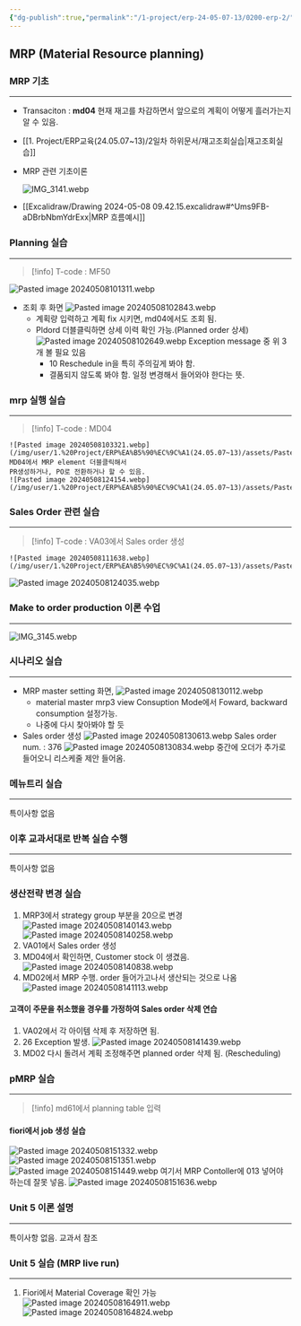 ```yaml
---
{"dg-publish":true,"permalink":"/1-project/erp-24-05-07-13/0200-erp-2/"}
---
```


## MRP (Material Resource planning)

### MRP 기초
---
- Transaciton : **md04**
	현재 재고를 차감하면서 앞으로의 계획이 어떻게 흘러가는지 알 수 있음.


- [[1. Project/ERP교육(24.05.07~13)/2일차 하위문서/재고조회실습\|재고조회실습]]
- MRP 관련 기초이론

	![IMG_3141.webp](/img/user/IMG_3141.webp)


- [[Excalidraw/Drawing 2024-05-08 09.42.15.excalidraw#^Ums9FB-aDBrbNbmYdrExx\|MRP 흐름예시]]

### Planning 실습
---
>[!info]
T-code : MF50

![Pasted image 20240508101311.webp](/img/user/1.%20Project/ERP%EA%B5%90%EC%9C%A1(24.05.07~13)/assets/Pasted%20image%2020240508101311.webp)
- 조회 후 화면
![Pasted image 20240508102843.webp](/img/user/1.%20Project/ERP%EA%B5%90%EC%9C%A1(24.05.07~13)/assets/Pasted%20image%2020240508102843.webp)
	- 계획량 입력하고  계획 fix 시키면, md04에서도 조회 됨.
	- Pldord 더블클릭하면 상세 이력 확인 가능.(Planned order 상세)
	![Pasted image 20240508102649.webp](/img/user/1.%20Project/ERP%EA%B5%90%EC%9C%A1(24.05.07~13)/assets/Pasted%20image%2020240508102649.webp)
		Exception message 중 위 3개 볼 필요 있음
		- 10 Reschedule in을 특히 주의깊게 봐야 함.
		- 결품되지 않도록 봐야 함. 일정 변경해서 들어와야 한다는 뜻.

### mrp 실행 실습
---
> [!info]
T-code : MD04
	
	![Pasted image 20240508103321.webp](/img/user/1.%20Project/ERP%EA%B5%90%EC%9C%A1(24.05.07~13)/assets/Pasted%20image%2020240508103321.webp)
	MD04에서 MRP element 더블클릭해서
	PR생성하거나, PO로 전환하거나 할 수 있음.
	![Pasted image 20240508124154.webp](/img/user/1.%20Project/ERP%EA%B5%90%EC%9C%A1(24.05.07~13)/assets/Pasted%20image%2020240508124154.webp)
	


### Sales Order 관련 실습
---
>[!info]
T-code : VA03에서 Sales order 생성

	![Pasted image 20240508111638.webp](/img/user/1.%20Project/ERP%EA%B5%90%EC%9C%A1(24.05.07~13)/assets/Pasted%20image%2020240508111638.webp)
![Pasted image 20240508124035.webp](/img/user/1.%20Project/ERP%EA%B5%90%EC%9C%A1(24.05.07~13)/assets/Pasted%20image%2020240508124035.webp)

### Make to order production 이론 수업
---
![IMG_3145.webp](/img/user/IMG_3145.webp)



### 시나리오 실습
---
- MRP master setting 화면, 
![Pasted image 20240508130112.webp](/img/user/1.%20Project/ERP%EA%B5%90%EC%9C%A1(24.05.07~13)/assets/Pasted%20image%2020240508130112.webp)
	- material master mrp3 view
	  Consuption Mode에서 Foward, backward consumption 설정가능.
	- 나중에 다시 찾아봐야 할 듯
- Sales order 생성
		![Pasted image 20240508130613.webp](/img/user/1.%20Project/ERP%EA%B5%90%EC%9C%A1(24.05.07~13)/assets/Pasted%20image%2020240508130613.webp)
	Sales order num. : 376
	![Pasted image 20240508130834.webp](/img/user/1.%20Project/ERP%EA%B5%90%EC%9C%A1(24.05.07~13)/assets/Pasted%20image%2020240508130834.webp)
	중간에 오더가 추가로 들어오니 리스케줄 제안 들어옴.
		

### 메뉴트리 실습
---
특이사항 없음

### 이후 교과서대로 반복 실습 수행
---
특이사항 없음

### 생산전략 변경 실습
1. MRP3에서 strategy group 부분을 20으로 변경
	![Pasted image 20240508140143.webp](/img/user/1.%20Project/ERP%EA%B5%90%EC%9C%A1(24.05.07~13)/assets/Pasted%20image%2020240508140143.webp)
	 ![Pasted image 20240508140258.webp](/img/user/1.%20Project/ERP%EA%B5%90%EC%9C%A1(24.05.07~13)/assets/Pasted%20image%2020240508140258.webp)
2. VA01에서 Sales order 생성
3. MD04에서 확인하면, Customer stock 이 생겼음.
	![Pasted image 20240508140838.webp](/img/user/1.%20Project/ERP%EA%B5%90%EC%9C%A1(24.05.07~13)/assets/Pasted%20image%2020240508140838.webp)
4. MD02에서 MRP 수행. order 들어가고나서 생산되는 것으로 나옴
	![Pasted image 20240508141113.webp](/img/user/1.%20Project/ERP%EA%B5%90%EC%9C%A1(24.05.07~13)/assets/Pasted%20image%2020240508141113.webp)
#### 고객이 주문을 취소했을 경우를 가정하여 Sales order 삭제 연습
1. VA02에서 각 아이템 삭제 후 저장하면 됨.
2. 26 Exception 발생. 
	![Pasted image 20240508141439.webp](/img/user/1.%20Project/ERP%EA%B5%90%EC%9C%A1(24.05.07~13)/assets/Pasted%20image%2020240508141439.webp)
3. MD02 다시 돌려서 계획 조정해주면 planned order 삭제 됨. (Rescheduling)
	

### pMRP 실습
---
> [!info]
md61에서 planning table 입력
#### fiori에서 job 생성 실습
![Pasted image 20240508151332.webp](/img/user/1.%20Project/ERP%EA%B5%90%EC%9C%A1(24.05.07~13)/assets/Pasted%20image%2020240508151332.webp)
![Pasted image 20240508151351.webp](/img/user/1.%20Project/ERP%EA%B5%90%EC%9C%A1(24.05.07~13)/assets/Pasted%20image%2020240508151351.webp)![Pasted image 20240508151449.webp](/img/user/1.%20Project/ERP%EA%B5%90%EC%9C%A1(24.05.07~13)/assets/Pasted%20image%2020240508151449.webp)
여기서 MRP Contoller에 013 넣어야 하는데 잘못 넣음. 
![Pasted image 20240508151636.webp](/img/user/1.%20Project/ERP%EA%B5%90%EC%9C%A1(24.05.07~13)/assets/Pasted%20image%2020240508151636.webp)

### Unit 5 이론 설명
---
특이사항 없음. 교과서 참조

### Unit 5 실습 (MRP live run)
---

1. Fiori에서 Material Coverage 확인 가능
	![Pasted image 20240508164911.webp](/img/user/1.%20Project/ERP%EA%B5%90%EC%9C%A1(24.05.07~13)/assets/Pasted%20image%2020240508164911.webp)
	![Pasted image 20240508164824.webp](/img/user/1.%20Project/ERP%EA%B5%90%EC%9C%A1(24.05.07~13)/assets/Pasted%20image%2020240508164824.webp)
